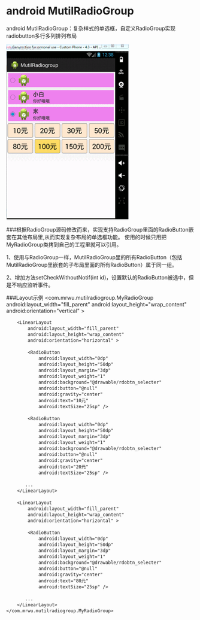 # android MutilRadioGroup
android MutilRadioGroup：复杂样式的单选框，自定义RadioGroup实现radiobutton多行多列排列布局

![](https://github.com/IsMrWu/MultiRadioGroup/blob/master/MutilRadioGrop.gif)

###根据RadioGroup源码修改而来，实现支持RadioGroup里面的RadioButton嵌套在其他布局里,从而实现复杂布局的单选框功能。
使用的时候只用把MyRadioGroup类拷到自己的工程里就可以引用。

1、使用与RadioGroup一样，MutilRadioGroup里的所有RadioButton（包括MutilRadioGroup里嵌套的子布局里面的所有RadioButton）属于同一组。

2、增加方法setCheckWithoutNotif(int id)，设置默认的RadioButton被选中，但是不响应监听事件。

###Layout示例
	<com.mrwu.mutilradiogroup.MyRadioGroup
        android:layout_width="fill_parent"
        android:layout_height="wrap_content"
        android:orientation="vertical" >

        <LinearLayout
            android:layout_width="fill_parent"
            android:layout_height="wrap_content"
            android:orientation="horizontal" >

            <RadioButton
                android:layout_width="0dp"
                android:layout_height="50dp"
                android:layout_margin="3dp"
                android:layout_weight="1"
                android:background="@drawable/rdobtn_selecter"
                android:button="@null"
                android:gravity="center"
                android:text="10元"
                android:textSize="25sp" />

            <RadioButton
                android:layout_width="0dp"
                android:layout_height="50dp"
                android:layout_margin="3dp"
                android:layout_weight="1"
                android:background="@drawable/rdobtn_selecter"
                android:button="@null"
                android:gravity="center"
                android:text="20元"
                android:textSize="25sp" />

           ...
        </LinearLayout>

        <LinearLayout
            android:layout_width="fill_parent"
            android:layout_height="wrap_content"
            android:orientation="horizontal" >

            <RadioButton
                android:layout_width="0dp"
                android:layout_height="50dp"
                android:layout_margin="3dp"
                android:layout_weight="1"
                android:background="@drawable/rdobtn_selecter"
                android:button="@null"
                android:gravity="center"
                android:text="80元"
                android:textSize="25sp" />

           ...
        </LinearLayout>
    </com.mrwu.mutilradiogroup.MyRadioGroup>
